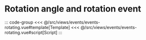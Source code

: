 <eventsRotating/>

# Rotation angle and rotation event

::: code-group
<<< @/src/views/events/events-rotating.vue#template[Template]
<<< @/src/views/events/events-rotating.vue#script[Script]
:::